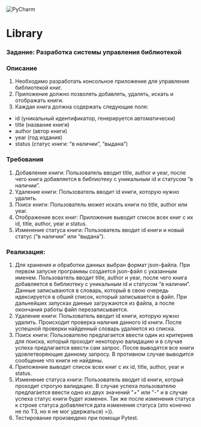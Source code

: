 ![PyCharm](https://img.shields.io/badge/pycharm-143?style=for-the-badge&logo=pycharm&logoColor=black&color=black&labelColor=green) 

# Library
### Задание: Разработка системы управления библиотекой

### Описание
1. Необходимо разработать консольное приложение для управления библиотекой книг.
2. Приложение должно позволять добавлять, удалять, искать и отображать книги.
3. Каждая книга должна содержать следующие поля:
 * id (уникальный идентификатор, генерируется автоматически)
 * title (название книги)
 * author (автор книги)
 * year (год издания)
 * status (статус книги: “в наличии”, “выдана”)

### Требования
 1. Добавление книги: Пользователь вводит title, author и year, после чего книга добавляется в библиотеку с уникальным id и статусом “в наличии”.
 2. Удаление книги: Пользователь вводит id книги, которую нужно удалить.
 3. Поиск книги: Пользователь может искать книги по title, author или year.
 4. Отображение всех книг: Приложение выводит список всех книг с их id, title, author, year и status.
 5. Изменение статуса книги: Пользователь вводит id книги и новый статус (“в наличии” или “выдана”).

### Реализация:
1. Для хранения и обработки данных выбран формат json-файла.
При первом запуске программы создается json-файл с указанным именем. Пользователь вводит title, author и year, после чего книга добавляется в библиотеку с уникальным id и статусом “в наличии”. Данные записываются в словарь, который в свою очередь идексируется в обший список, который записывается в файл.
При дальнейших запусках данные загружаются из файла, а после окончания работы файл перезаписывается.
2. Удаление книги: Пользователь вводит id книги, которую нужно удалить. Происходит проверка наличия данного id книги.
После успешной проверки найденный словарь удаляется из списка.
3. Поиск книги: Пользователю предлагается ввести один из критериев для поиска, который проходит некоторую валидацию и в случае успеха предлагается ввести сам запрос.
После выводятся все книги удовлетворяющие данному запросу. В противном случае выводится сообщение что книги не найдены.
4. Приложение выводит список всех книг с их id, title, author, year и status.
5. Изменение статуса книги:  Пользователь вводит id книги, котрый проходит строгую валидацию. В случае успеха пользователю предлагается ввести одно из двух
значений "+" или "-" и в случае успеха статус книги будет изменен. Так же после изменения статуса к строке статуса добавляется дата изменения статуса
(это конечно не по ТЗ, но я не мог удержаться) =)).
6. Тестирование произведено при помощи Pytest.

